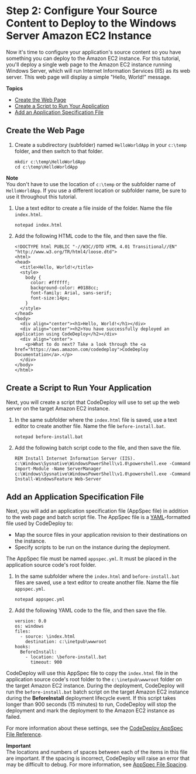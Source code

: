 # Step 2: Configure Your Source Content to Deploy to the Windows Server Amazon EC2 Instance<a name="tutorials-windows-configure-content"></a>

Now it's time to configure your application's source content so you have something you can deploy to the Amazon EC2 instance\. For this tutorial, you'll deploy a single web page to the Amazon EC2 instance running Windows Server, which will run Internet Information Services \(IIS\) as its web server\. This web page will display a simple "Hello, World\!" message\.

**Topics**
+ [Create the Web Page](#tutorials-windows-configure-content-download-code)
+ [Create a Script to Run Your Application](#tutorials-windows-configure-content-create-scripts)
+ [Add an Application Specification File](#tutorials-windows-configure-content-add-appspec-file)

## Create the Web Page<a name="tutorials-windows-configure-content-download-code"></a>

1. Create a subdirectory \(subfolder\) named `HelloWorldApp` in your `c:\temp` folder, and then switch to that folder\.

   ```
   mkdir c:\temp\HelloWorldApp
   cd c:\temp\HelloWorldApp
   ```
**Note**  
You don't have to use the location of `c:\temp` or the subfolder name of `HelloWorldApp`\. If you use a different location or subfolder name, be sure to use it throughout this tutorial\.

1. Use a text editor to create a file inside of the folder\. Name the file `index.html`\.

   ```
   notepad index.html
   ```

1. Add the following HTML code to the file, and then save the file\.

   ```
   <!DOCTYPE html PUBLIC "-//W3C//DTD HTML 4.01 Transitional//EN" "http://www.w3.org/TR/html4/loose.dtd">
   <html>
   <head>
     <title>Hello, World!</title>
     <style>
       body {
         color: #ffffff;
         background-color: #0188cc;
         font-family: Arial, sans-serif;  
         font-size:14px;
       }
     </style>
   </head>
   <body>
     <div align="center"><h1>Hello, World!</h1></div>
     <div align="center"><h2>You have successfully deployed an application using CodeDeploy</h2></div>
     <div align="center">
       <p>What to do next? Take a look through the <a href="https://aws.amazon.com/codedeploy">CodeDeploy Documentation</a>.</p>
     </div>
   </body>
   </html>
   ```

## Create a Script to Run Your Application<a name="tutorials-windows-configure-content-create-scripts"></a>

Next, you will create a script that CodeDeploy will use to set up the web server on the target Amazon EC2 instance\.

1. In the same subfolder where the `index.html` file is saved, use a text editor to create another file\. Name the file `before-install.bat`\.

   ```
   notepad before-install.bat
   ```

1. Add the following batch script code to the file, and then save the file\.

   ```
   REM Install Internet Information Server (IIS).
   c:\Windows\Sysnative\WindowsPowerShell\v1.0\powershell.exe -Command Import-Module -Name ServerManager
   c:\Windows\Sysnative\WindowsPowerShell\v1.0\powershell.exe -Command Install-WindowsFeature Web-Server
   ```

## Add an Application Specification File<a name="tutorials-windows-configure-content-add-appspec-file"></a>

Next, you will add an application specification file \(AppSpec file\) in addition to the web page and batch script file\. The AppSpec file is a [YAML](http://www.yaml.org)\-formatted file used by CodeDeploy to: 
+ Map the source files in your application revision to their destinations on the instance\.
+ Specify scripts to be run on the instance during the deployment\.

The AppSpec file must be named `appspec.yml`\. It must be placed in the application source code's root folder\.

1. In the same subfolder where the `index.html` and `before-install.bat` files are saved, use a text editor to create another file\. Name the file `appspec.yml`\.

   ```
   notepad appspec.yml
   ```

1. Add the following YAML code to the file, and then save the file\.

   ```
   version: 0.0
   os: windows
   files:
     - source: \index.html
       destination: c:\inetpub\wwwroot
   hooks:
     BeforeInstall:
       - location: \before-install.bat
         timeout: 900
   ```

CodeDeploy will use this AppSpec file to copy the `index.html` file in the application source code's root folder to the `c:\inetpub\wwwroot` folder on the target Amazon EC2 instance\. During the deployment, CodeDeploy will run the `before-install.bat` batch script on the target Amazon EC2 instance during the **BeforeInstall** deployment lifecycle event\. If this script takes longer than 900 seconds \(15 minutes\) to run, CodeDeploy will stop the deployment and mark the deployment to the Amazon EC2 instance as failed\.

For more information about these settings, see the [CodeDeploy AppSpec File Reference](reference-appspec-file.md)\.

**Important**  
The locations and numbers of spaces between each of the items in this file are important\. If the spacing is incorrect, CodeDeploy will raise an error that may be difficult to debug\. For more information, see [AppSpec File Spacing](reference-appspec-file.md#reference-appspec-file-spacing)\.